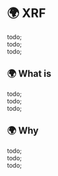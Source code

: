 # 🌍 XRF

todo; <br/>
todo; <br/>
todo; <br/>

## 🌍 What is

todo; <br/>
todo; <br/>
todo; <br/>

## 🌍 Why

todo; <br/>
todo; <br/>
todo; <br/>
